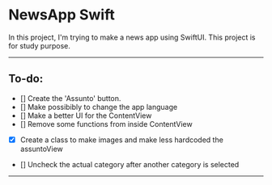 
<h1>NewsApp Swift</h1>

In this project, I'm trying to make a news app using SwiftUI.
This project is for study purpose.

----------------

<h2>To-do:</h2>

- [] Create the 'Assunto' button.
- [] Make possibibly to change the app language
- [] Make a better UI for the ContentView
- [] Remove some functions from inside ContentView
- [X] Create a class to make images and make less hardcoded the assuntoView
- [] Uncheck the actual category after another category is selected

----------------
